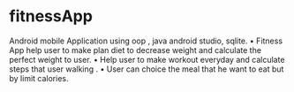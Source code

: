 # fitnessApp
Android mobile Application using oop , java android studio, sqlite. • Fitness App help user to make plan diet to decrease weight and calculate the perfect weight to user. • Help user to make workout everyday and calculate steps that user walking . • User can choice the meal that he want to eat but by limit calories.
